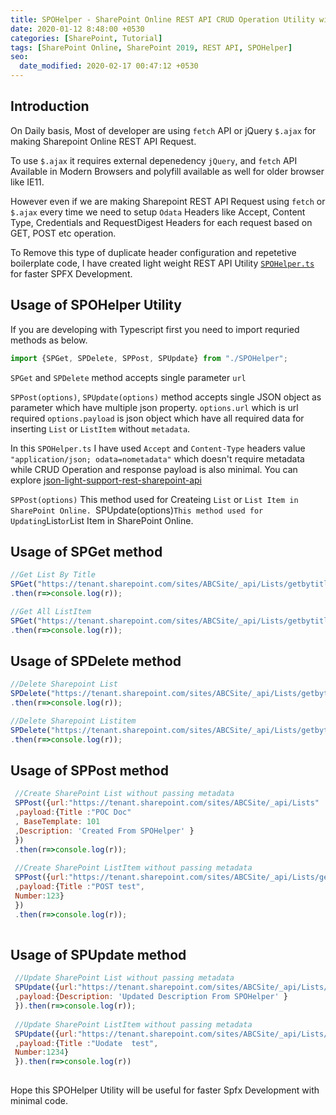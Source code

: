 ```yaml
---
title: SPOHelper - SharePoint Online REST API CRUD Operation Utility with Example
date: 2020-01-12 8:48:00 +0530
categories: [SharePoint, Tutorial]
tags: [SharePoint Online, SharePoint 2019, REST API, SPOHelper]
seo:
  date_modified: 2020-02-17 00:47:12 +0530
---
```


##  Introduction

On Daily basis, Most of developer are using `fetch` API or jQuery `$.ajax` for making Sharepoint Online REST API Request.

To use `$.ajax` it requires external depenedency `jQuery`, and `fetch` API Available in Modern Browsers and polyfill available as well for older browser like IE11.

However even if we are making Sharepoint REST API Request using `fetch` or `$.ajax` every time we need to setup `Odata` Headers like Accept, Content Type, Credentials  and RequestDigest Headers for each request based on GET, POST etc operation.

To Remove this type of duplicate header configuration and repetetive boilerplate code,  I have created light weight REST API Utility [`SPOHelper.ts`](https://github.com/anomepani/sp-rest-util/blob/master/SPOHelper.ts) for faster SPFX Development.

## Usage of SPOHelper Utility

If you are developing with Typescript first you need to import requried methods as below.

```js
import {SPGet, SPDelete, SPPost, SPUpdate} from "./SPOHelper";
```

`SPGet` and `SPDelete` method accepts single parameter `url`

`SPPost(options)`, `SPUpdate(options)` method accepts single JSON object as parameter which have multiple json property.
`options.url` which is url required
`options.payload` is json object which have all required data for inserting `List` or `ListItem` without `metadata`.

In this `SPOHelper.ts` I have used `Accept` and `Content-Type` headers value `"application/json; odata=nometadata"` which doesn't 
require metadata while CRUD Operation and response payload is also minimal. You can explore [json-light-support-rest-sharepoint-api](https://www.microsoft.com/en-us/microsoft-365/blog/2014/08/13/json-light-support-rest-sharepoint-api-released/)

`SPPost(options)` This method used for Createing `List` or `List Item in SharePoint Online.
`SPUpdate(options)` This method used for Updating `List` or `List Item in SharePoint Online.

##  Usage of SPGet method

```js
//Get List By Title
SPGet("https://tenant.sharepoint.com/sites/ABCSite/_api/Lists/getbytitle('SPO List')")
.then(r=>console.log(r));

//Get All ListItem
SPGet("https://tenant.sharepoint.com/sites/ABCSite/_api/Lists/getbytitle('SPO List')/items")
.then(r=>console.log(r));
```

##  Usage of SPDelete method

```js
//Delete Sharepoint List 
SPDelete("https://tenant.sharepoint.com/sites/ABCSite/_api/Lists/getbytitle('SPO List')")
.then(r=>console.log(r));

//Delete Sharepoint Listitem
SPDelete("https://tenant.sharepoint.com/sites/ABCSite/_api/Lists/getbytitle('SPO List')/items(1)")
.then(r=>console.log(r));
```

##  Usage of SPPost method

```js
 //Create SharePoint List without passing metadata
 SPPost({url:"https://tenant.sharepoint.com/sites/ABCSite/_api/Lists"
 ,payload:{Title :"POC Doc"
 , BaseTemplate: 101
 ,Description: 'Created From SPOHelper' }
 })
 .then(r=>console.log(r));
 
 //Create SharePoint ListItem without passing metadata
 SPPost({url:"https://tenant.sharepoint.com/sites/ABCSite/_api/Lists/getbytitle('SPO List')/items"
 ,payload:{Title :"POST test",
 Number:123}
 })
 .then(r=>console.log(r));
 
```

##  Usage of SPUpdate method

```js
 //Update SharePoint List without passing metadata
 SPUpdate({url:"https://tenant.sharepoint.com/sites/ABCSite/_api/Lists/GetByTitle('POC Doc')"
 ,payload:{Description: 'Updated Description From SPOHelper' }
 }).then(r=>console.log(r));
 
 //Update SharePoint ListItem without passing metadata
 SPUpdate({url:"https://tenant.sharepoint.com/sites/ABCSite/_api/Lists/getbytitle('SPO List')/items(1)"
 ,payload:{Title :"Uodate  test",
 Number:1234}
 }).then(r=>console.log(r))
 
```

Hope this SPOHelper Utility will be useful for faster Spfx Development with minimal code.